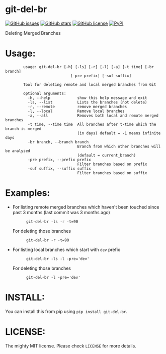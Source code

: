 # git-del-br

[![GitHub issues](https://img.shields.io/github/issues/tusharmakkar08/git-del-br.svg)](https://github.com/tusharmakkar08/git-del-br/issues)
[![GitHub stars](https://img.shields.io/github/stars/tusharmakkar08/git-del-br.svg)](https://github.com/tusharmakkar08/git-del-br/stargazers)
[![GitHub license](https://img.shields.io/badge/license-MIT-blue.svg)](https://raw.githubusercontent.com/tusharmakkar08/git-del-br/master/LICENSE)
[![PyPI](https://img.shields.io/pypi/v/git-del-br.svg?maxAge=2592000)](https://pypi.python.org/pypi/git-del-br)

Deleting Merged Branches 

Usage:
======

            usage: git-del-br [-h] [-ls] [-r] [-l] [-a] [-t time] [-br branch]
                                 [-pre prefix] [-suf suffix]
            
            Tool for deleting remote and local merged branches from Git
            
            optional arguments:
              -h, --help            show this help message and exit
              -ls, --list           Lists the branches (not delete)
              -r, --remote          remove merged branches
              -l, --local           Remove local branches
              -a, --all             Removes both local and remote merged branches
              -t time, --time time  All branches after t-time which the branch is merged
                                    (in days) default = -1 means infinite days
              -br branch, --branch branch
                                    Branch from which other branches will be analysed
                                    (default = current_branch)
              -pre prefix, --prefix prefix
                                    Filter branches based on prefix
              -suf suffix, --suffix suffix
                                    Filter branches based on suffix

Examples:
==========

* For listing remote merged branches which haven't been touched since past 3 months (last commit was 3 months ago)

            git-del-br -ls -r -t=90

  For deleting those branches

            git-del-br -r -t=90

* For listing local branches which start with `dev` prefix

            git-del-br -ls -l -pre='dev'

  For deleting those branches

            git-del-br -l -pre='dev'

INSTALL:
========

You can install this from pip using `pip install git-del-br`.

LICENSE:
========

The mighty MIT license. Please check `LICENSE` for more details.
